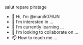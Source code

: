salut
repare
piratage
- 👋 Hi, I’m @mani5076JN
- 👀 I’m interested in ...
- 🌱 I’m currently learning ...
- 💞️ I’m looking to collaborate on ...
- 📫 How to reach me ...

<!---
mani5076JN/mani5076JN is a ✨ special ✨ repository because its `README.md` (this file) appears on your GitHub profile.
You can click the Preview link to take a look at your changes.
--->
